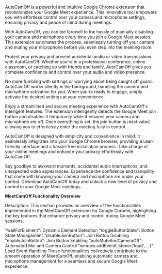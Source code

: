 AutoCamOff is a powerful and intuitive Google Chrome extension that revolutionizes your Google Meet experience. This innovative tool empowers you with effortless control over your camera and microphone settings, ensuring privacy and peace of mind during meetings.

With AutoCamOff, you can bid farewell to the hassle of manually disabling your camera and microphone every time you join a Google Meet session. This extension automates the process, seamlessly turning off your camera and muting your microphone before you even step into the meeting room.

Protect your privacy and prevent accidental audio or video transmissions with AutoCamOff. Whether you're in a professional conference, online classroom, or catching up with friends and family, AutoCamOff gives you complete confidence and control over your audio and video presence.

No more fumbling with settings or worrying about being caught off guard. AutoCamOff works silently in the background, handling the camera and microphone activation for you. When you're ready to engage, simply activate the desired settings at your convenience.

Enjoy a streamlined and secure meeting experience with AutoCamOff's intelligent features. The extension intelligently detects the Google Meet join button and disables it temporarily while it ensures your camera and microphone are off. Once everything is set, the join button is reactivated, allowing you to effortlessly enter the meeting fully in control.

AutoCamOff is designed with simplicity and convenience in mind. It seamlessly integrates into your Google Chrome browser, providing a user-friendly interface and a hassle-free installation process. Take charge of your online meetings and enhance your privacy effortlessly with AutoCamOff.

Say goodbye to awkward moments, accidental audio interruptions, and unexpected video appearances. Experience the confidence and tranquility that come with knowing your camera and microphone are under your control. Download AutoCamOff today and unlock a new level of privacy and control in your Google Meet meetings.


**MeetCamOff Functionality Overview**

Description: This section provides an overview of the functionalities implemented in the MeetCamOff extension for Google Chrome, highlighting the key features that enhance privacy and control during Google Meet sessions.

"waitForElement": Dynamic Element Detection
"toggleButtonState": Button State Management
"disableJoinButton": Join Button Disabling
"enableJoinButton": Join Button Enabling
"autoMuteAndCameraOff": Automated Mic and Camera Control
"window.addEventListener('load', ...)": Load Event Handling
These functionalities collectively contribute to the smooth operation of MeetCamOff, enabling automatic camera and microphone management for a seamless and secure Google Meet experience.
